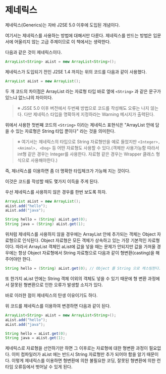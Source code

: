 # 제네릭스

제네릭스(Generics)는 자바 J2SE 5.0 이후에 도입된 개념이다.

여기서는 제네릭스를 사용하는 방법에 대해서만 다룬다. 제네릭스를 만드는 방법은 입문서에 어울리지 않는 고급 주제이므로 이 책에서는 생략한다.

다음과 같은 것이 제네릭스이다.

```java
ArrayList<String> aList = new ArrayList<String>();
```

제네릭스가 도입되기 전인 J2SE 1.4 까지는 위의 코드를 다음과 같이 사용했다.

```java
ArrayList aList = new ArrayList();
```

두 개 코드의 차이점은 ArrayList 라는 자료형 타입 바로 옆에 `<String>` 과 같은 문구가 있느냐 없느냐의 차이이다.

> ※ JSSE 5.0 이후 버전에서 두번째 방법으로 코드를 작성해도 오류는 나지 않는다. 다만 제네릭스 타입을 명확하게 지정하라는 Warning 메시지가 출력된다.

위에서 사용한 첫번째 코드의 `<String>` 이라는 제네릭스 표현식은 "ArrayList 안에 담을 수 있는 자료형은 String 타입 뿐이다" 라는 것을 의미한다.

> ※ 여기서는 제네릭스의 타입으로 String 자료형만을 예로 들었지만 `<Integer>, <Animal>, <Dog>` 등 어떤 자료형도 사용할 수 있다.(객체만 사용가능함 따라서 int형 같은 경우는 Integer를 사용한다. 자료형 같은 경우는 Wrapper 클래스 형식으로 사용해야한다.)

즉, 제너릭스를 이용하면 좀 더 명확한 타입체크가 가능해 지는 것이다.

이것은 코드를 작성할 때도 몇가지 이득을 주게 된다.

우선 제네릭스를 사용하지 않은 경우를 한번 보도록 하자.

```java
ArrayList aList = new ArrayList();
aList.add("hello");
aList.add("java");

String hello = (String) aList.get(0);
String java = (String) aList.get(1);
```

위처럼 제네릭스를 사용하지 않을 경우에는 ArrayList 안에 추가되는 객체는 Object 자료형으로 인식된다. Object 자료형은 모든 객체가 상속하고 있는 가장 기본적인 자료형이다. 따라서 ArrayList 객체인 aList에 값을 넣을 때는 문제가 안되지만 값을 가져올 경우에는 항상 Object 자료형에서 String 자료형으로 다음과 같이 형변환(casting)을 해 주어야만 한다.

```java
String hello = (String) aList.get(0); // Object 를 String 으로 캐스팅한다. (String)
```

또 한가지 aList 안에는 String 객체 이외의 객체도 넣을 수 있기 때문에 형 변환 과정에서 잘못된 형변환으로 인한 오류가 발생할 소지가 있다.

바로 이러한 점이 제네릭스의 탄생 이유이기도 하다.

위 코드를 제네릭스를 이용하여 변경하면 다음과 같이 된다.

```java
ArrayList<String> aList = new ArrayList<String>();
aList.add("hello");
aList.add("java");

String hello = aList.get(0);
String java = aList.get(1);
```

제네릭스로 자료형을 선언하기만 하면 그 이후로는 자료형에 대한 형변환 과정이 필요없다. 이미 컴파일러가 aList 에는 반드시 String 자료형만 추가 되어야 함을 알기 때문이다. 이렇게 제네릭스를 이용하면 형변환에 의한 불필요한 코딩, 잘못된 형변환에 의한 런타임 오류등에서 벗어날 수 있게 된다.
